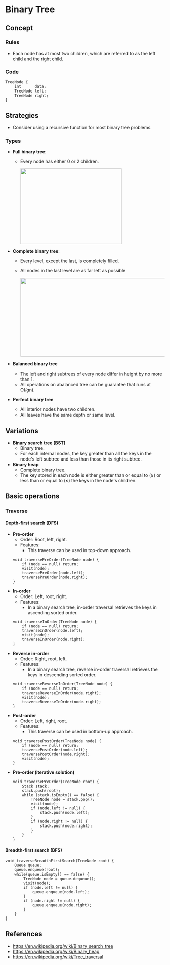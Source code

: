 # Binary Tree

## Concept
### Rules
- Each node has at most two children, which are referred to as the left child and the right child.

### Code
```
TreeNode {
    int      data;
    TreeNode left;
    TreeNode right;
}
```

## Strategies
- Consider using a recursive function for most binary tree problems.

### Types
- **Full binary tree**: 
   - Every node has either 0 or 2 children.

     <img src="https://user-images.githubusercontent.com/8989447/115163571-0d4a9780-a067-11eb-8615-873f5aa8fdb9.png" width="320" height="239">

- **Complete binary tree**: 
   - Every level, except the last, is completely filled.
   - All nodes in the last level are as far left as possible

     <img src="https://user-images.githubusercontent.com/8989447/115163595-26ebdf00-a067-11eb-93a6-a54c8dd83bf2.png" width="480" height="250">

- **Balanced binary tree**
   - The left and right subtrees of every node differ in height by no more than 1.
   - All operations on abalanced tree can be guarantee that runs at O(*lg*n).
- **Perfect binary tree**
   - All interior nodes have two children.
   - All leaves have the same depth or same level.

## Variations
- **Binary search tree (BST)**
   - Binary tree.
   - For each internal nodes, the key greater than all the keys in the node's left subtree and less than those in its right subtree.
- **Binary heap**
   - Complete binary tree.
   - The key stored in each node is either greater than or equal to (≥) or less than or equal to (≤) the keys in the node's children.

## Basic operations
### Traverse
#### Depth-first search (DFS)
- **Pre-order**
   - Order: Root, left, right.
   - Features:
      - This traverse can be used in top-down approach.
  ```
  void traversePreOrder(TreeNode node) {
      if (node == null) return;
      visit(node);
      traversePreOrder(node.left);
      traversePreOrder(node.right);
  }
  ```
- **In-order**
   - Order: Left, root, right.
   - Features:
      - In a binary search tree, in-order traversal retrieves the keys in ascending sorted order.
  ```
  void traverseInOrder(TreeNode node) {
      if (node == null) return;
      traverseInOrder(node.left);
      visit(node);
      traverseInOrder(node.right);
  }
  ```
- **Reverse in-order**
   - Order: Right, root, left.
   - Features:
      - In a binary search tree, reverse in-order traversal retrieves the keys in descending sorted order.
  ```
  void traverseReverseInOrder(TreeNode node) {
      if (node == null) return;
      traverseReverseInOrder(node.right);
      visit(node);
      traverseReverseInOrder(node.right);
  }
  ```
- **Post-order**
   - Order: Left, right, root.
   - Features:
      - This traverse can be used in bottom-up approach.
  ```
  void traversePostOrder(TreeNode node) {
      if (node == null) return;
      traversePostOrder(node.left);
      traversePostOrder(node.right);
      visit(node);
  }
  ```
- **Pre-order (iterative solution)**
  ```
  void traversePreOrder(TreeNode root) {
      Stack stack;
      stack.push(root);
      while (stack.isEmpty() == false) {
          TreeNode node = stack.pop();
          visit(node);
          if (node.left != null) { 
              stack.push(node.left);
          }
          if (node.right != null) {
              stack.push(node.right);
          }
      }
  }
  ```
  
#### Breadth-first search (BFS)
  ```
  void traverseBreadthFirstSearch(TreeNode root) {
      Queue queue;
      queue.enqueue(root);
      while(queue.isEmpty() == false) {
          TreeNode node = queue.dequeue();
          visit(node);
          if (node.left != null) { 
              queue.enqueue(node.left);
          }
          if (node.right != null) {
              queue.enqueue(node.right);
          }
      }
  }
  ```

## References
- https://en.wikipedia.org/wiki/Binary_search_tree
- https://en.wikipedia.org/wiki/Binary_heap
- https://en.wikipedia.org/wiki/Tree_traversal
